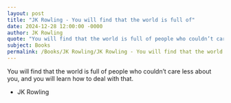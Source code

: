 ```yaml
---
layout: post
title: "JK Rowling - You will find that the world is full of"
date: 2024-12-28 12:00:00 -0000
author: JK Rowling
quote: "You will find that the world is full of people who couldn’t care less about you, and you will learn how to deal with that."
subject: Books
permalink: /Books/JK Rowling/JK Rowling - You will find that the world is full of
---
```


You will find that the world is full of people who couldn’t care less about you, and you will learn how to deal with that.

- JK Rowling
